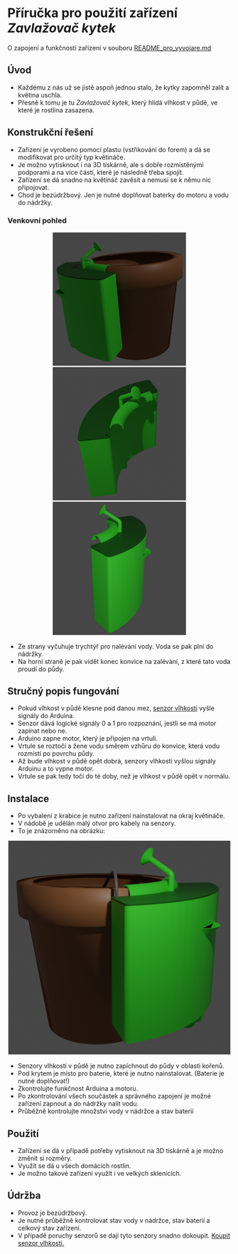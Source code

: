 # Příručka pro použití zařízení _Zavlažovač kytek_
O zapojení a funkčnosti zařízení v souboru [README_pro_vyvojare.md](README_pro_vyvojare.md)
## Úvod
- Každému z nás už se jistě aspoň jednou stalo, že kytky zapomněl zalít a květina uschla.
- Přesně k tomu je tu _Zavlažovač kytek_, který hlídá vlhkost v půdě, ve které je rostlina zasazena.

## Konstrukční řešení
- Zařízení je vyrobeno pomocí plastu (vstřikování do forem) a dá se modifikovat pro určitý typ květináče.
- Je možno vytisknout i na 3D tiskárně, ale s dobře rozmístěnými podporami a na více částí, které je následně třeba spojit. 
- Zařízení se dá snadno na květináč zavěsit a nemusí se k němu nic připojovat.
- Chod je bezúdržbový. Jen je nutné doplňovat baterky do motoru a vodu do nádržky.

### Venkovní pohled
<p align="center">
    <img src="pictures/pozice0.png" width="300"/> <img src="pictures/pozice1.png"  width="300"/> <img src="pictures/pozice2.png" width="300"/>
</p>

- Ze strany vyčuhuje trychtýř pro nalévání vody. Voda se pak plní do nádržky.
- Na horní straně je pak vidět konec konvice na zalévání, z které tato voda proudí do půdy.

## Stručný popis fungování
- Pokud vlhkost v půdě klesne pod danou mez, [senzor vlhkosti](https://www.laskarduino.cz/arduino-senzor-vlhkosti-pudy/) vyšle signály do Arduina.
- Senzor dává logické signály 0 a 1 pro rozpoznání, jestli se má motor zapínat nebo ne.
- Arduino zapne motor, který je připojen na vrtuli.
- Vrtule se roztočí a žene vodu směrem vzhůru do konvice, která vodu rozmístí po povrchu půdy.
- Až bude vlhkost v půdě opět dobrá, senzory vlhkosti vyšlou signály Arduinu a to vypne motor.
- Vrtule se pak tedy točí do té doby, než je vlhkost v půdě opět v normálu.

## Instalace
- Po vybalení z krabice je nutno zařízení nainstalovat na okraj květináče.
- V nádobě je udělán malý otvor pro kabely na senzory. 
- To je znázorněno na obrázku:
<p align="center">
    <img src="pictures/pozice10.png"  width="500"/> 
</p>

- Senzory vlhkosti v půdě je nutno zapíchnout do půdy v oblasti kořenů.
- Pod krytem je místo pro baterie, které je nutno nainstalovat. (Baterie je nutné doplňovat!)
- Zkontrolujte funkčnost Arduina a motoru.
- Po zkontrolování všech součástek a správného zapojení je možné zařízení zapnout a do nádržky nalít vodu.
- Průběžně kontrolujte množství vody v nádržce a stav baterií

## Použití
- Zařízení se dá v případě potřeby vytisknout na 3D tiskárně a je možno změnit si rozměry.
- Využít se dá u všech domácích rostlin.
- Je možno takové zařízení využít i ve velkých sklenících.

## Údržba
- Provoz je bezúdržbový.
- Je nutné průběžně kontrolovat stav vody v nádržce, stav baterií a celkový stav zařízení.
- V případě poruchy senzorů se dají tyto senzory snadno dokoupit. [Koupit senzor vlhkosti.](https://www.laskarduino.cz/arduino-senzor-vlhkosti-pudy/)

